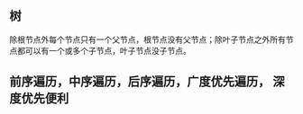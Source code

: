 ## 树

除根节点外每个节点只有一个父节点，根节点没有父节点；除叶子节点之外所有节点都可以有一个或多个子节点，叶子节点没子节点。


## 前序遍历，中序遍历，后序遍历，广度优先遍历， 深度优先便利